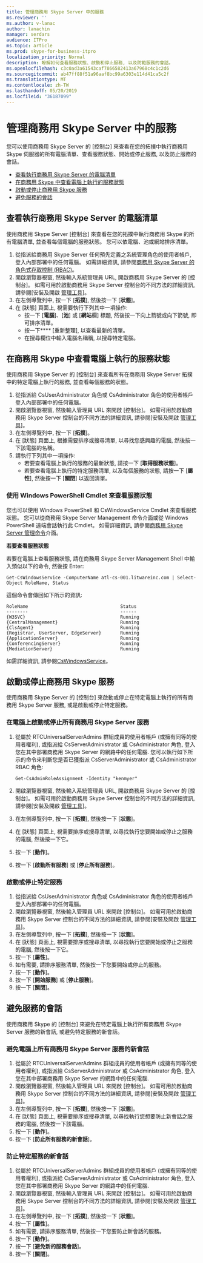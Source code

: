 ```yaml
---
title: 管理商務用 Skype Server 中的服務
ms.reviewer: ''
ms.author: v-lanac
author: lanachin
manager: serdars
audience: ITPro
ms.topic: article
ms.prod: skype-for-business-itpro
localization_priority: Normal
description: 瞭解如何查看服務狀態、啟動和停止服務, 以及防範服務的會話。
ms.openlocfilehash: c3c0ad3a61543caf7866582413a67968c4c1c2d6
ms.sourcegitcommit: ab47ff88f51a96aaf8bc99a6303e114d41ca5c2f
ms.translationtype: MT
ms.contentlocale: zh-TW
ms.lasthandoff: 05/20/2019
ms.locfileid: "36187099"
---
```

# <a name="manage-services-in-skype-for-business-server"></a>管理商務用 Skype Server 中的服務

您可以使用商務用 Skype Server 的 [控制台] 來查看在您的拓撲中執行商務用 Skype 伺服器的所有電腦清單、查看服務狀態、開始或停止服務, 以及防止服務的會話。

- [查看執行商務用 Skype Server 的電腦清單](#view-a-list-of-computers-running-skype-for-business-server)
- [在商務用 Skype 中查看電腦上執行的服務狀態](#view-the-status-of-services-running-on-a-computer-in-skype-for-business)
- [啟動或停止商務用 Skype 服務](#start-or-stop-skype-for-business-services)
- [避免服務的會話](#prevent-sessions-for-services)

## <a name="view-a-list-of-computers-running-skype-for-business-server"></a>查看執行商務用 Skype Server 的電腦清單

使用商務用 Skype Server [控制台] 來查看在您的拓撲中執行商務用 Skype 的所有電腦清單, 並查看每個電腦的服務狀態。 您可以依電腦、池或網站排序清單。 

1. 從指派給商務用 Skype Server 任何預先定義之系統管理角色的使用者帳戶, 登入內部部署中的任何電腦。 如需詳細資訊, 請參閱[商務用 Skype Server 的角色式存取控制 (RBAC)](../../plan-your-deployment/security/role-based-access-control-rbac.md)。
2. 開啟瀏覽器視窗, 然後輸入系統管理員 URL, 開啟商務用 Skype Server 的 [控制台]。 如需可用於啟動商務用 Skype Server 控制台的不同方法的詳細資訊, 請參閱[安裝及開啟 [管理工具](../../management-tools/install-and-open-administrative-tools.md)]。
3. 在左側導覽列中, 按一下 [**拓撲**], 然後按一下 [**狀態**]。
4. 在 [狀態] 頁面上, 視需要執行下列其中一項操作:
    - 按一下 [**電腦**]、[**池**] 或 [**網站**欄] 標題, 然後按一下向上箭號或向下箭號, 即可排序清單。
    - 按一下**** [重新整理], 以查看最新的清單。
    - 在搜尋欄位中輸入電腦名稱稱, 以搜尋特定電腦。
   
## <a name="view-the-status-of-services-running-on-a-computer-in-skype-for-business"></a>在商務用 Skype 中查看電腦上執行的服務狀態

使用商務用 Skype Server 的 [控制台] 來查看所有在商務用 Skype Server 拓撲中的特定電腦上執行的服務, 並查看每個服務的狀態。

1. 從指派給 CsUserAdministrator 角色或 CsAdministrator 角色的使用者帳戶登入內部部署中的任何電腦。
2. 開啟瀏覽器視窗, 然後輸入管理員 URL 來開啟 [控制台]。 如需可用於啟動商務用 Skype Server 控制台的不同方法的詳細資訊, 請參閱[安裝及開啟 [管理工具](../../management-tools/install-and-open-administrative-tools.md)]。
3. 在左側導覽列中, 按一下 [**拓撲**]。
4. 在 [狀態] 頁面上, 根據需要排序或搜尋清單, 以尋找您感興趣的電腦, 然後按一下該電腦的名稱。
5. 請執行下列其中一項操作:
    - 若要查看電腦上執行的服務的最新狀態, 請按一下 [**取得服務狀態**]。
    - 若要查看電腦上執行的特定服務清單, 以及每個服務的狀態, 請按一下 [**屬性**], 然後按一下 [**關閉**] 以返回清單。

### <a name="viewing-service-status-by-using-windows-powershell-cmdlets"></a>使用 Windows PowerShell Cmdlet 來查看服務狀態

您也可以使用 Windows PowerShell 和 CsWindowsService Cmdlet 來查看服務狀態。 您可以從商務用 Skype Server Management 命令介面或從 Windows PowerShell 遠端會話執行此 Cmdlet。 如需詳細資訊, 請參閱[商務用 Skype Server 管理命令](../management-shell.md)介面。

**若要查看服務狀態**

若要在電腦上查看服務狀態, 請在商務用 Skype Server Management Shell 中輸入類似以下的命令, 然後按 Enter:

`Get-CsWindowsService -ComputerName atl-cs-001.litwareinc.com | Select-Object RoleName, Status`

這個命令會傳回如下所示的資訊:

```
RoleName                                  Status
--------                                  ------
{W3SVC}                                   Running
{CentralManagement}                       Running
{ClsAgent}                                Running
{Registrar, UserServer, EdgeServer}       Running
{ApplicationServer}                       Running
{ConferencingServer}                      Running
{MediationServer}                         Running
```

如需詳細資訊, 請參閱[CsWindowsService](https://docs.microsoft.com/en-us/powershell/module/skype/Get-CsWindowsService)。

## <a name="start-or-stop-skype-for-business-services"></a>啟動或停止商務用 Skype 服務

使用商務用 Skype Server 的 [控制台] 來啟動或停止在特定電腦上執行的所有商務用 Skype Server 服務, 或是啟動或停止特定服務。

### <a name="start-or-stop-all-skype-for-business-server-services-on-a-computer"></a>在電腦上啟動或停止所有商務用 Skype Server 服務

1. 從屬於 RTCUniversalServerAdmins 群組成員的使用者帳戶 (或擁有同等的使用者權利), 或指派給 CsServerAdministrator 或 CsAdministrator 角色, 登入您在其中部署商務用 Skype Server 的網路中的任何電腦. 您可以執行如下所示的命令來判斷您是否已獲指派 CsServerAdministrator 或 CsAdministrator RBAC 角色:

    `Get-CsAdminRoleAssignment -Identity "kenmyer"`

2. 開啟瀏覽器視窗, 然後輸入系統管理員 URL, 開啟商務用 Skype Server 的 [控制台]。 如需可用於啟動商務用 Skype Server 控制台的不同方法的詳細資訊, 請參閱[安裝及開啟 [管理工具](../../management-tools/install-and-open-administrative-tools.md)]。
3. 在左側導覽列中, 按一下 [**拓撲**], 然後按一下 [**狀態**]。
4. 在 [狀態] 頁面上, 視需要排序或搜尋清單, 以尋找執行您要開始或停止之服務的電腦, 然後按一下它。
5. 按一下 [**動作**]。
6. 按一下 [**啟動所有服務**] 或 [**停止所有服務**]。

### <a name="start-or-stop-a-specific-service"></a>啟動或停止特定服務

1. 從指派給 CsUserAdministrator 角色或 CsAdministrator 角色的使用者帳戶登入內部部署中的任何電腦。
2. 開啟瀏覽器視窗, 然後輸入管理員 URL 來開啟 [控制台]。 如需可用於啟動商務用 Skype Server 控制台的不同方法的詳細資訊, 請參閱[安裝及開啟 [管理工具](../../management-tools/install-and-open-administrative-tools.md)]。
3. 在左側導覽列中, 按一下 [**拓撲**], 然後按一下 [**狀態**]。
4. 在 [狀態] 頁面上, 視需要排序或搜尋清單, 以尋找執行您要開始或停止之服務的電腦, 然後按一下它。
5. 按一下 [**屬性**]。
6. 如有需要, 請排序服務清單, 然後按一下您要開始或停止的服務。
7. 按一下 [**動作**]。
8. 按一下 [**開始服務**] 或 [**停止服務**]。
9. 按一下 [**關閉**]。


## <a name="prevent-sessions-for-services"></a>避免服務的會話

使用商務用 Skype 的 [控制台] 來避免在特定電腦上執行所有商務用 Skype Server 服務的新會話, 或避免特定服務的新會話。

### <a name="prevent-new-sessions-for-all--skype-for-business-server-services-on-a-computer"></a>避免電腦上所有商務用 Skype Server 服務的新會話

1. 從屬於 RTCUniversalServerAdmins 群組成員的使用者帳戶 (或擁有同等的使用者權利), 或指派給 CsServerAdministrator 或 CsAdministrator 角色, 登入您在其中部署商務用 Skype Server 的網路中的任何電腦.
2. 開啟瀏覽器視窗, 然後輸入管理員 URL 來開啟 [控制台]。 如需可用於啟動商務用 Skype Server 控制台的不同方法的詳細資訊, 請參閱[安裝及開啟 [管理工具](../../management-tools/install-and-open-administrative-tools.md)]。
3. 在左側導覽列中, 按一下 [**拓撲**], 然後按一下 [**狀態**]。
4. 在 [狀態] 頁面上, 視需要排序或搜尋清單, 以尋找執行您想要防止新會話之服務的電腦, 然後按一下該電腦。
5. 按一下 [**動作**]。
6. 按一下 [**防止所有服務的新會話**]。

### <a name="prevent-new-sessions-for-a-specific-service"></a>防止特定服務的新會話

1. 從屬於 RTCUniversalServerAdmins 群組成員的使用者帳戶 (或擁有同等的使用者權利), 或指派給 CsServerAdministrator 或 CsAdministrator 角色, 登入您在其中部署商務用 Skype Server 的網路中的任何電腦.
2. 開啟瀏覽器視窗, 然後輸入管理員 URL 來開啟 [控制台]。 如需可用於啟動商務用 Skype Server 控制台的不同方法的詳細資訊, 請參閱[安裝及開啟 [管理工具](../../management-tools/install-and-open-administrative-tools.md)]。
3. 在左側導覽列中, 按一下 [**拓撲**], 然後按一下 [**狀態**]。
4. 按一下 [**屬性**]。
5. 如有需要, 請排序服務清單, 然後按一下您要防止新會話的服務。
6. 按一下 [**動作**]。
7. 按一下 [**避免新的服務會話**]。
8. 按一下 [**關閉**]。
